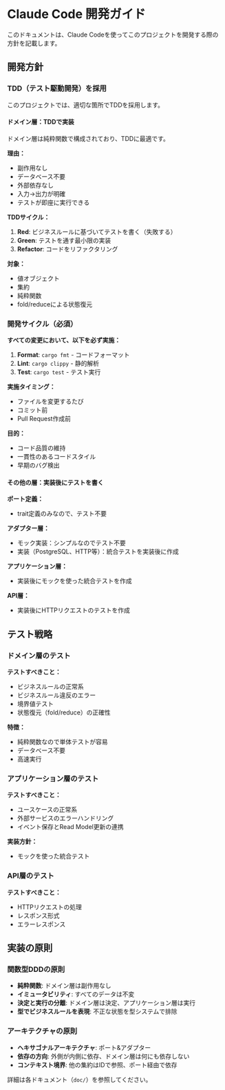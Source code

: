 # Claude Code 開発ガイド

このドキュメントは、Claude Codeを使ってこのプロジェクトを開発する際の方針を記載します。

## 開発方針

### TDD（テスト駆動開発）を採用

このプロジェクトでは、適切な箇所でTDDを採用します。

#### ドメイン層：TDDで実装

ドメイン層は純粋関数で構成されており、TDDに最適です。

**理由：**
- 副作用なし
- データベース不要
- 外部依存なし
- 入力→出力が明確
- テストが即座に実行できる

**TDDサイクル：**
1. **Red**: ビジネスルールに基づいてテストを書く（失敗する）
2. **Green**: テストを通す最小限の実装
3. **Refactor**: コードをリファクタリング

**対象：**
- 値オブジェクト
- 集約
- 純粋関数
- fold/reduceによる状態復元

### 開発サイクル（必須）

**すべての変更において、以下を必ず実施：**

1. **Format**: `cargo fmt` - コードフォーマット
2. **Lint**: `cargo clippy` - 静的解析
3. **Test**: `cargo test` - テスト実行

**実施タイミング：**
- ファイルを変更するたび
- コミット前
- Pull Request作成前

**目的：**
- コード品質の維持
- 一貫性のあるコードスタイル
- 早期のバグ検出

#### その他の層：実装後にテストを書く

**ポート定義：**
- trait定義のみなので、テスト不要

**アダプター層：**
- モック実装：シンプルなのでテスト不要
- 実装（PostgreSQL、HTTP等）：統合テストを実装後に作成

**アプリケーション層：**
- 実装後にモックを使った統合テストを作成

**API層：**
- 実装後にHTTPリクエストのテストを作成

## テスト戦略

### ドメイン層のテスト

**テストすべきこと：**
- ビジネスルールの正常系
- ビジネスルール違反のエラー
- 境界値テスト
- 状態復元（fold/reduce）の正確性

**特徴：**
- 純粋関数なので単体テストが容易
- データベース不要
- 高速実行

### アプリケーション層のテスト

**テストすべきこと：**
- ユースケースの正常系
- 外部サービスのエラーハンドリング
- イベント保存とRead Model更新の連携

**実装方針：**
- モックを使った統合テスト

### API層のテスト

**テストすべきこと：**
- HTTPリクエストの処理
- レスポンス形式
- エラーレスポンス

## 実装の原則

### 関数型DDDの原則

- **純粋関数**: ドメイン層は副作用なし
- **イミュータビリティ**: すべてのデータは不変
- **決定と実行の分離**: ドメイン層は決定、アプリケーション層は実行
- **型でビジネスルールを表現**: 不正な状態を型システムで排除

### アーキテクチャの原則

- **ヘキサゴナルアーキテクチャ**: ポート&アダプター
- **依存の方向**: 外側が内側に依存、ドメイン層は何にも依存しない
- **コンテキスト境界**: 他の集約はIDで参照、ポート経由で依存

詳細は各ドキュメント（`doc/`）を参照してください。
